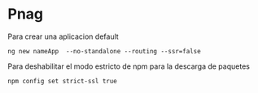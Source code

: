 # Pnag

Para crear una aplicacion default
  ```
  ng new nameApp  --no-standalone --routing --ssr=false   
  ```

Para deshabilitar el modo estricto de npm para la descarga de paquetes
  ```
  npm config set strict-ssl true
  ```